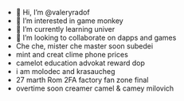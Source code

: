 - 👋 Hi, I’m @valeryradof
- 👀 I’m interested in game monkey
- 🌱 I’m currently learning univer
- 💞️ I’m looking to collaborate on dapps and games
- Che che, mister che master soon subedei
- mint and creat clime phone prices
- camelot education advokat reward dop
- i am molodec and krasaucheg
- 27 marth Rom 2FA factory fan zone final
- overtime soon creamer camel & camey milovich
